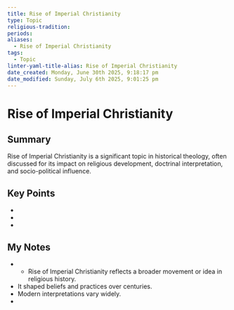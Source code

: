 ```yaml
---
title: Rise of Imperial Christianity
type: Topic
religious-tradition: 
periods: 
aliases:
  - Rise of Imperial Christianity
tags:
  - Topic
linter-yaml-title-alias: Rise of Imperial Christianity
date_created: Monday, June 30th 2025, 9:18:17 pm
date_modified: Sunday, July 6th 2025, 9:01:25 pm
---
```


# Rise of Imperial Christianity

## Summary
Rise of Imperial Christianity is a significant topic in historical theology, often discussed for its impact on religious development, doctrinal interpretation, and socio-political influence.

## Key Points
- 
- 
- 

## My Notes
- - Rise of Imperial Christianity reflects a broader movement or idea in religious history.
- It shaped beliefs and practices over centuries.
- Modern interpretations vary widely.
- 